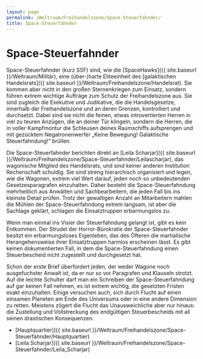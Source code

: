 ```yaml
---
layout: page
permalink: /Weltraum/Freihandelszone/Space-Steuerfahnder/
title: Space-Steuerfahnder
---
```


# Space-Steuerfahnder

Space-Steuerfahnder (kurz SSF) sind, wie die [SpaceHawks]({{ site.baseurl }}/Weltraum/Militär), eine (über-)harte Eliteeinheit des [galaktischen Handelsrats]({{ site.baseurl }}/Weltraum/Freihandelszone/Handelsrat). Sie kommen aber nicht in den großen Sternenkriegen zum Einsatz, sondern führen extrem wichtige Aufträge zum Schutz der Freihandelszone aus. Sie sind zugleich die Exekutive und Judikative, die die Handelsgesetze, innerhalb der Freihandelszone und an deren Grenzen, kontrolliert und durchsetzt. Dabei sind sie nicht die feinen, etwas introvertierten Herren in viel zu teuren Anzügen, die an deiner Tür klingeln, sondern die Herren, die in voller Kampfmontur die Schleusen deines Raumschiffs aufsprengen und mit gezücktem Negatronenwerfer &bdquo;Keine Bewegung! Galaktische Steuerfahndung!&ldquo; brüllen.

Die Space-Steuerfahnder berichten direkt an [Leila Scharjar]({{ site.baseurl }}/Weltraum/Freihandelszone/Space-Steuerfahnder/Leilascharjar), das wagonische Mitglied des Handelsrats, und sind keiner anderen Institution Rechenschaft schuldig. Sie sind streng hierarchisch organisiert und legen, wie die Wagonen, extrem viel Wert darauf, jeden noch so unbedeutenden Gesetzesparagrafen einzuhalten. Daher besteht die Space-Steuerfahndung mehrheitlich aus Anwälten und Sachbearbeitern, die jeden Fall bis ins kleinste Detail prüfen. Trotz der gewaltigen Anzahl an Mitarbeitern mahlen die Mühlen der Space-Steuerfahndung extrem langsam, ist aber die Sachlage geklärt, schlagen die Einsatztruppen erbarmungslos zu.

Wenn man einmal ins Visier der Steuerfahndung gelangt ist, gibt es kein Entkommen. Der Strudel der Horror-Bürokratie der Space-Steuerfahnder besitzt ein erbarmungsloses Eigenleben, das des Öfteren die martialische Herangehensweise ihrer Einsatztruppen harmlos erscheinen lässt. Es gibt keinen dokumentierten Fall, in dem die Space-Steuerfahndung einen Steuerbescheid nicht zugestellt und durchgesetzt hat.

Schon der erste Brief überfordert jeden, der weder Wagone noch ausgefuchster Anwalt ist, da er nur so vor Paragrafen und Klauseln strotzt. Auf die leichte Schulter darf man ein Schreiben der Space-Steuerfahndung auf gar keinen Fall nehmen, es ist extrem wichtig, die gesetzten Fristen exakt einzuhalten. Einige versuchen auch, sich durch Flucht auf einen einsamen Planeten am Ende des Universums oder in eine andere Dimension zu retten. Meistens zögert die Flucht das Unausweichliche aber nur hinaus: die Zustellung und Vollstreckung des endgültigen Steuerbescheids mit all seinen drastischen Konsequenzen.

- [Hauptquartier]({{ site.baseurl }}/Weltraum/Freihandelszone/Space-Steuerfahnder/Hauptquartier)
- [Leila Scharjar]({{ site.baseurl }}/Weltraum/Freihandelszone/Space-Steuerfahnder/Leila_Scharjar)
